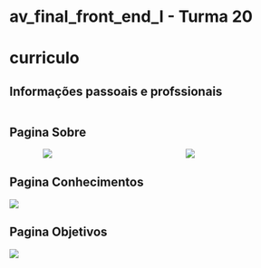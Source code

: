 # av_final_front_end_I - Turma 20

# curriculo

## Informações passoais e profssionais

<p style="display: flex; text-align=center;">

## Pagina Sobre

<div style="display: flex; justify-content: space-around; flex-direction: row;">
<img src=./image/index.jpg> <br />
<img src=./image/index_nav_expandido.jpg> <br />
</div>

## Pagina Conhecimentos

<img src=./image/conhecimento.jpg> <br />

## Pagina Objetivos

<img src=./image/objetivos.jpg> <br />
